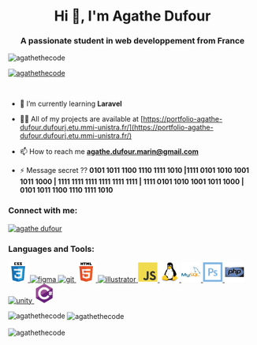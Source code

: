 <h1 align="center">Hi 👋, I'm Agathe Dufour</h1>
<h3 align="center">A passionate student in web developpement from France</h3>

<p align="left"> <img src="https://komarev.com/ghpvc/?username=agathethecode&label=Profile%20views&color=0e75b6&style=flat" alt="agathethecode" /> </p>

<p align="left"> <a href="https://github.com/ryo-ma/github-profile-trophy"><img src="https://github-profile-trophy.vercel.app/?username=agathethecode" alt="agathethecode" /></a> </p>

<p align="left"> <a href="https://twitter.com/" target="blank"><img src="https://img.shields.io/twitter/follow/?logo=twitter&style=for-the-badge" alt="" /></a> </p>

- 🌱 I’m currently learning **Laravel**

- 👨‍💻 All of my projects are available at [https://portfolio-agathe-dufour.dufourj.etu.mmi-unistra.fr/](https://portfolio-agathe-dufour.dufourj.etu.mmi-unistra.fr/)

- 📫 How to reach me **agathe.dufour.marin@gmail.com**

- ⚡ Message secret ?? **0101 1011 1100 1110 1111 1010 |1111 0101 1010 1001 1011 1000 | 1111 1111 1111 1111 1111 1111 | 1111 0101 1010 1001 1011 1000 | 0101 1011 1100 1110 1111 1010**

<h3 align="left">Connect with me:</h3>
<p align="left">
<a href="https://linkedin.com/in/agathe dufour" target="blank"><img align="center" src="https://raw.githubusercontent.com/rahuldkjain/github-profile-readme-generator/master/src/images/icons/Social/linked-in-alt.svg" alt="agathe dufour" height="30" width="40" /></a>
</p>
<div display="flex" justify-content="center">
<h3 align="left">Languages and Tools:</h3>
<p align="left"> <a href="https://www.w3schools.com/css/" target="_blank" rel="noreferrer"> <img src="https://raw.githubusercontent.com/devicons/devicon/master/icons/css3/css3-original-wordmark.svg" alt="css3" width="40" height="40"/> </a> <a href="https://www.figma.com/" target="_blank" rel="noreferrer"> <img src="https://www.vectorlogo.zone/logos/figma/figma-icon.svg" alt="figma" width="40" height="40"/> </a> <a href="https://git-scm.com/" target="_blank" rel="noreferrer"> <img src="https://www.vectorlogo.zone/logos/git-scm/git-scm-icon.svg" alt="git" width="40" height="40"/> </a> <a href="https://www.w3.org/html/" target="_blank" rel="noreferrer"> <img src="https://raw.githubusercontent.com/devicons/devicon/master/icons/html5/html5-original-wordmark.svg" alt="html5" width="40" height="40"/> </a> <a href="https://www.adobe.com/in/products/illustrator.html" target="_blank" rel="noreferrer"> <img src="https://www.vectorlogo.zone/logos/adobe_illustrator/adobe_illustrator-icon.svg" alt="illustrator" width="40" height="40"/> </a> <a href="https://developer.mozilla.org/en-US/docs/Web/JavaScript" target="_blank" rel="noreferrer"> <img src="https://raw.githubusercontent.com/devicons/devicon/master/icons/javascript/javascript-original.svg" alt="javascript" width="40" height="40"/> </a> <a href="https://www.linux.org/" target="_blank" rel="noreferrer"> <img src="https://raw.githubusercontent.com/devicons/devicon/master/icons/linux/linux-original.svg" alt="linux" width="40" height="40"/> </a> <a href="https://www.mysql.com/" target="_blank" rel="noreferrer"> <img src="https://raw.githubusercontent.com/devicons/devicon/master/icons/mysql/mysql-original-wordmark.svg" alt="mysql" width="40" height="40"/> </a> <a href="https://www.photoshop.com/en" target="_blank" rel="noreferrer"> <img src="https://raw.githubusercontent.com/devicons/devicon/master/icons/photoshop/photoshop-line.svg" alt="photoshop" width="40" height="40"/> </a> <a href="https://www.php.net" target="_blank" rel="noreferrer"> <img src="https://raw.githubusercontent.com/devicons/devicon/master/icons/php/php-original.svg" alt="php" width="40" height="40"/> </a> <a href="https://unity.com/" target="_blank" rel="noreferrer"> <img src="https://www.vectorlogo.zone/logos/unity3d/unity3d-icon.svg" alt="unity" width="40" height="40"/> </a> <a href="https://www.w3schools.com/cs/" target="_blank" rel="noreferrer"> <img src="https://raw.githubusercontent.com/devicons/devicon/master/icons/csharp/csharp-original.svg" alt="csharp" width="40" height="40"/> </a>  </p>

<p><img align="left" src="https://github-readme-stats.vercel.app/api/top-langs?username=agathethecode&show_icons=true&locale=en&layout=compact" alt="agathethecode" /></p>

<p>&nbsp;<img align="center" src="https://github-readme-stats.vercel.app/api?username=agathethecode&show_icons=true&locale=en" alt="agathethecode" /></p>

<p><img align="center" src="https://github-readme-streak-stats.herokuapp.com/?user=agathethecode&" alt="agathethecode" /></p>
</div>
